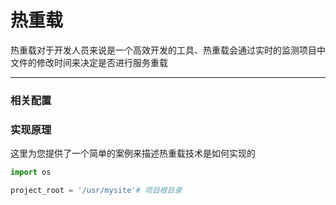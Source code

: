 # 热重载
热重载对于开发人员来说是一个高效开发的工具、热重载会通过实时的监测项目中文件的修改时间来决定是否进行服务重载
***
### 相关配置


### 实现原理
这里为您提供了一个简单的案例来描述热重载技术是如何实现的
```python
import os

project_root = '/usr/mysite'# 项目根目录



```